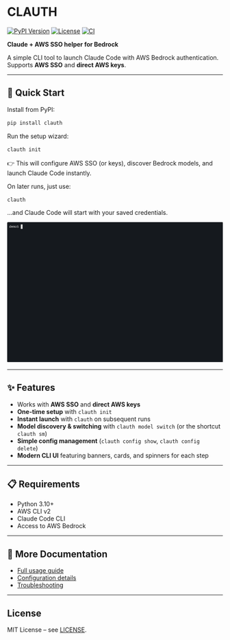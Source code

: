 # CLAUTH

[![PyPI Version](https://img.shields.io/pypi/v/clauth.svg)](https://pypi.org/project/clauth/)
[![License](https://img.shields.io/pypi/l/clauth.svg)](https://github.com/khordoo/clauth/blob/main/LICENSE)
[![CI](https://img.shields.io/github/actions/workflow/status/khordoo/clauth/ci.yml?branch=main)](https://github.com/khordoo/clauth/actions/workflows/ci.yml)

**Claude + AWS SSO helper for Bedrock**

A simple CLI tool to launch Claude Code with AWS Bedrock authentication. Supports **AWS SSO** and **direct AWS keys**.

---

## 🚀 Quick Start

Install from PyPI:

```bash
pip install clauth
```

Run the setup wizard:

```bash
clauth init
```

👉 This will configure AWS SSO (or keys), discover Bedrock models, and launch Claude Code instantly.

On later runs, just use:

```bash
clauth
```

…and Claude Code will start with your saved credentials.

<p align="center">
  <img src="https://raw.githubusercontent.com/khordoo/clauth/main/assets/demo/demo.gif" alt="CLAUTH CLI Demo" width="800" />

</p>

---

## ✨ Features

- Works with **AWS SSO** and **direct AWS keys**
- **One-time setup** with `clauth init`
- **Instant launch** with `clauth` on subsequent runs
- **Model discovery & switching** with `clauth model switch` (or the shortcut `clauth sm`)
- **Simple config management** (`clauth config show`, `clauth config delete`)
- **Modern CLI UI** featuring banners, cards, and spinners for each step

---

## 📋 Requirements

- Python 3.10+
- AWS CLI v2
- Claude Code CLI
- Access to AWS Bedrock

---

## 📖 More Documentation

- [Full usage guide](https://github.com/khordoo/clauth#usage)
- [Configuration details](https://github.com/khordoo/clauth#configuration)
- [Troubleshooting](https://github.com/khordoo/clauth#troubleshooting)

---

## License

MIT License – see [LICENSE](LICENSE).
